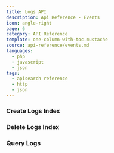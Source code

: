 ```yaml
---
title: Logs API
description: Api Reference - Events
icon: angle-right
page: 6
category: API Reference
template: one-column-with-toc.mustache
source: api-reference/events.md
languages: 
  - php
  - javascript
  - json
tags:
  - apisearch reference
  - http
  - json
---
```


### Create Logs Index
### Delete Logs Index
### Query Logs